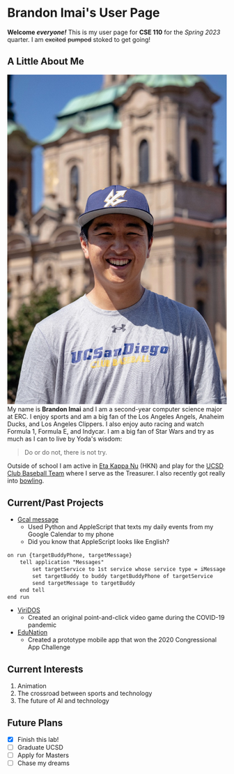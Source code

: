 # Brandon Imai's User Page
**Welcome _everyone!_** This is my user page for **CSE 110** for the _Spring 2023_ quarter. I am ~~excited~~ ~~pumped~~ stoked to get going!
## A Little About Me
![](selfportrait.jpeg)
My name is **Brandon Imai** and I am a second-year computer science major at ERC. I enjoy sports and am a big fan of the Los Angeles Angels, Anaheim Ducks, and Los Angeles Clippers. I also enjoy auto racing and watch Formula 1, Formula E, and Indycar. I am a big fan of Star Wars and try as much as I can to live by Yoda's wisdom:
> Do or do not, there is not try.

Outside of school I am active in [Eta Kappa Nu](https://hkn.ucsd.edu/) (HKN) and play for the [UCSD Club Baseball Team](https://recreation.ucsd.edu/competitive-sports/baseball/) where I serve as the Treasurer. I also recently got really into [bowling](./bowling.md).
## Current/Past Projects
- [Gcal message](https://github.com/bimai25/gcal-message)
  - Used Python and AppleScript that texts my daily events from my Google Calendar to my phone
  - Did you know that AppleScript looks like English?
```
on run {targetBuddyPhone, targetMessage}
    tell application "Messages"
        set targetService to 1st service whose service type = iMessage
        set targetBuddy to buddy targetBuddyPhone of targetService
        send targetMessage to targetBuddy
    end tell
end run
```
- [ViriDOS](https://github.com/aekaisato/OxfordARG)
  - Created an original point-and-click video game during the COVID-19 pandemic
- [EduNation](https://www.congressionalappchallenge.us/19-CA46/)
  - Created a prototype mobile app that won the 2020 Congressional App Challenge

## Current Interests
1. Animation
2. The crossroad between sports and technology
3. The future of AI and technology

## Future Plans
- [x] Finish this lab!
- [ ] Graduate UCSD
- [ ] Apply for Masters
- [ ] Chase my dreams